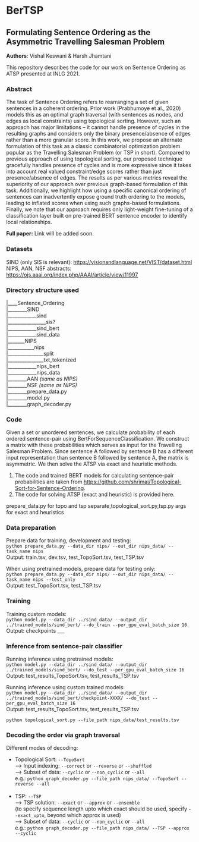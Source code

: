 # BerTSP
## Formulating Sentence Ordering as the Asymmetric Travelling Salesman Problem
**Authors**: Vishal Keswani & Harsh Jhamtani

This repository describes the code for our work on Sentence Ordering as ATSP presented at INLG 2021. 

### Abstract 
The task of Sentence Ordering refers to rearranging a set of given sentences in a coherent ordering. Prior work (Prabhumoye et al., 2020) models this as an optimal graph traversal (with sentences as nodes, and edges as local constraints) using topological sorting. However, such an approach has major limitations – it cannot handle presence of cycles in the resulting graphs and considers only the binary presence/absence of edges rather than a more granular score. In this work, we propose an alternate formulation of this task as a classic combinatorial optimization problem popular as the Travelling Salesman Problem (or TSP in short). Compared to previous approach of using topological sorting, our proposed technique gracefully handles presence of cycles and is more expressive since it takes into account real valued constraint/edge scores rather than just presence/absence of edges. The results as per various metrics reveal the superiority of our approach over previous graph-based formulation of this task. Additionally, we highlight how using a specific canonical ordering of sentences can inadvertently expose ground truth ordering to the models, leading to inflated scores when using such graphs-based formulations. Finally, we note that our approach requires only light-weight fine-tuning of a classification layer built on pre-trained BERT sentence encoder to identify local relationships.

**Full paper:** Link will be added soon.

### Datasets
SIND (only SIS is relevant): https://visionandlanguage.net/VIST/dataset.html <br>
NIPS, AAN, NSF abstracts: https://ojs.aaai.org/index.php/AAAI/article/view/11997 
### Directory structure used
|____Sentence_Ordering  <br>
|________SIND  <br>
|____________sind  <br>
|________________sis?  <br>
|____________sind_bert  <br>
|____________sind_data  <br>
|_______NIPS  <br>
|___________nips  <br>
|_______________split  <br>
|_______________txt_tokenized  <br>
|____________nips_bert  <br>
|____________nips_data  <br>
|________AAN  *(same as NIPS)*<br>
|________NSF  *(same as NIPS)*<br>
|________prepare_data.py  <br> 
|________model.py  <br>
|________graph_decoder.py  <br>
### Code
Given a set or unordered sentences, we calculate probability of each ordered sentence-pair using BertForSequenceClassification. We construct a matrix with these probabilities which serves as input for the Travelling Salesman Problem. Since sentence A followed by sentence B has a different input representation than sentence B followed by sentence A, the matrix is asymmetric. We then solve the ATSP via exact and heuristic methods. 

1. The code and trained BERT models for calculating sentence-pair probabilities are taken from https://github.com/shrimai/Topological-Sort-for-Sentence-Ordering.
2. The code for solving ATSP (exact and heuristic) is provided here. 


prepare_data.py for topo and tsp separate,topological_sort.py,tsp.py args for exact and heuristics
### Data preparation
Prepare data for training, development and testing: <br>
`python prepare_data.py --data_dir nips/ --out_dir nips_data/ --task_name nips` <br>
Output: train.tsv, dev.tsv, test_TopoSort.tsv, test_TSP.tsv <br>

When using pretrained models, prepare data for testing only: <br>
`python prepare_data.py --data_dir nips/ --out_dir nips_data/ --task_name nips --test_only` <br>
Output: test_TopoSort.tsv, test_TSP.tsv <br>

### Training
Training custom models: <br>
`python model.py --data_dir ../sind_data/ --output_dir ../trained_models/sind_bert/ --do_train --per_gpu_eval_batch_size 16` <br>
Output: checkpoints ___ <br>

### Inference from sentence-pair classifier
Running inference using pretrained models: <br>
`python model.py --data_dir ../sind_data/ --output_dir ../trained_models/sind_bert/ --do_test --per_gpu_eval_batch_size 16` <br>
Output: test_results_TopoSort.tsv, test_results_TSP.tsv <br>

Running inference using custom trained models: <br>
`python model.py --data_dir ../sind_data/ --output_dir ../trained_models/sind_bert/checkpoint-XXXX/ --do_test --per_gpu_eval_batch_size 16` <br>
Output: test_results_TopoSort.tsv, test_results_TSP.tsv <br>

`python topological_sort.py --file_path nips_data/test_results.tsv` <br>
### Decoding the order via graph traversal
Different modes of decoding:  <br>
- Topological Sort: `--TopoSort`  <br>
--> Input indexing: `--correct` or `--reverse` or `--shuffled`  <br>
--> Subset of data: `--cyclic` or `--non_cyclic` or `--all`  <br>
e.g.: `python graph_decoder.py --file_path nips_data/ --TopoSort --reverse --all`  <br><br>
- TSP: `--TSP`  <br>
--> TSP solution: `--exact` or `--approx` or `--ensemble` <br>
(to specify sequence length upto which exact should be used, specify `--exact_upto`, beyond which approx is used)  <br>
--> Subset of data: `--cyclic` or `--non_cyclic` or `--all`  <br>
e.g.: `python graph_decoder.py --file_path nips_data/ --TSP --approx --cyclic` <br>


